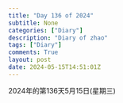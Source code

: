 ```yaml
---
title: "Day 136 of 2024"
subtitle: None
categories: ["Diary"]
description: "Diary of zhao"
tags: ["Diary"]
comments: True
layout: post 
date: 2024-05-15T14:51:01Z
---
```

2024年的第136天5月15日(星期三)